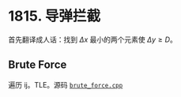 # 1815. 导弹拦截

首先翻译成人话：找到 $Δx$ 最小的两个元素使 $Δy≥D$。

## Brute Force

遍历 ij。TLE。源码 [`brute_force.cpp`](./brute_force.cpp)

